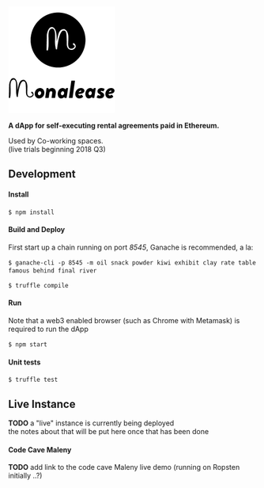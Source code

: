 


![](icon.png)

**A dApp for self-executing rental agreements paid in Ethereum.**



Used by Co-working spaces.  
(live trials beginning 2018 Q3)


## Development

#### Install

```
$ npm install
```



#### Build and Deploy

First start up a chain running on port *8545*, Ganache is recommended, a la:

```
$ ganache-cli -p 8545 -m oil snack powder kiwi exhibit clay rate table famous behind final river
```

```
$ truffle compile
```

#### Run

Note that a web3 enabled browser (such as Chrome with Metamask) is required to run the dApp

```
$ npm start  
```

#### Unit tests

```
$ truffle test
```



## Live Instance

**TODO** a "live" instance is currently being deployed   
the notes about that will be put here once that has been done

#### Code Cave Maleny 

**TODO** add link to the code cave Maleny live demo (running on Ropsten initially ..?)



